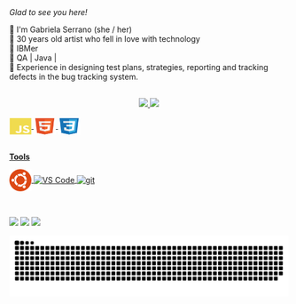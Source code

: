 ##
*Glad to see you here!*

 :small_orange_diamond: I'm Gabriela Serrano (she / her) <br>
 :small_orange_diamond: 30 years old artist who fell in love with technology <br>
 :small_orange_diamond: IBMer <br>
 :small_orange_diamond: QA | Java | <br>
 :small_red_triangle_down: Experience in designing test plans, strategies, reporting and tracking defects in the bug tracking system. 
 
##
<div align="center">
  <a href="https://github.com/gbrlserrano">
  <img height="170em" src="https://github-readme-stats.vercel.app/api?username=gbrlserrano&show_icons=true&theme=dracula&include_all_commits=true&count_private=true"/>
  <img height="170em" src="https://github-readme-stats.vercel.app/api/top-langs/?username=gbrlserrano&layout=compact&langs_count=7&theme=dracula"/>
</div>
  
<div style="display: inline_block"><br>
  <img align="center" alt="Js" height="30" width="40" src="https://raw.githubusercontent.com/devicons/devicon/master/icons/javascript/javascript-plain.svg">
  <img align="center" alt="HTML" height="30" width="40" src="https://raw.githubusercontent.com/devicons/devicon/master/icons/html5/html5-original.svg">
  <img align="center" alt="CSS" height="30" width="40" src="https://raw.githubusercontent.com/devicons/devicon/master/icons/css3/css3-original.svg">
</div>
<br> 

 **Tools**
 <div style="display:inline_block">
  <img align="center" alt="Ubuntu" width="40" src="https://raw.githubusercontent.com/github/explore/master/topics/ubuntu/ubuntu.png">
  <img align="center" alt="VS Code" width="40" src="https://img.icons8.com/fluent/48/000000/visual-studio-code-2019.png">
  <img align="center" alt="git" width="40" src="https://cdn.jsdelivr.net/gh/devicons/devicon/icons/git/git-original.svg">
</div>
 
<br>

##
 
<div> 
  <a href="https://instagram.com/gabsrrn" target="_blank"><img src="https://img.shields.io/badge/-Instagram-%23E4405F?style=for-the-badge&logo=instagram&logoColor=white" target="_blank"></a>
 	<a href = "mailto:fgabriela93@gmail.com"><img src="https://img.shields.io/badge/Gmail-D14836?style=for-the-badge&logo=gmail&logoColor=white" target="_blank"></a>
  <a href="https://www.linkedin.com/in/gbrlserrano" target="_blank"><img src="https://img.shields.io/badge/-LinkedIn-%230077B5?style=for-the-badge&logo=linkedin&logoColor=white" target="_blank"></a> 
  
 ![Snake animation](https://github.com/gbrlserrano/gbrlserrano/blob/output/github-contribution-grid-snake.svg)
 
</div>
  
<!---
gbrlserrano/gbrlserrano is a ✨ special ✨ repository because its `README.md` (this file) appears on your GitHub profile.
You can click the Preview link to take a look at your changes.
--->
